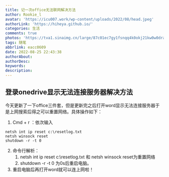 ```yaml
---
title: 记一次office无法联网解决方法
author: Rookie_l
avatar: 'https://icu007.work/wp-content/uploads/2022/08/head.jpeg'
authorLink: 'https://hiheya.github.io/'
categories: 生活
comments: true
photos: 'https://tva1.sinaimg.cn/large/87c01ec7gy1fsnqq4k0okj21kw0w0dra.jpg'
tags: 随笔
abbrlink: eacc0609
date: 2022-08-25 22:43:38
authorAbout:
authorDesc:
keywords:
description:
---
```


## 登录onedrive显示无法连接服务器解决方法

今天更新了一下office三件套，但是更新完之后打开word显示无法连接服务器于是上网搜索后得之可以重置网络。具体操作如下：

1. Cmd + r ：依次输入

```shell
netsh int ip reset c:\resetlog.txt
netsh winsock reset
shutdown -r -t 0
```

2. 命令行解析：
   1. netsh int ip reset c:\resetlog.txt 和 netsh winsock reset为重置网络
   2. shutdown -r -t 0 为0s后重启电脑。
3. 重启电脑后再打开word就可以连上网啦！

